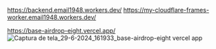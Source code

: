 https://backend.email1948.workers.dev/
https://my-cloudflare-frames-worker.email1948.workers.dev/

https://base-airdrop-eight.vercel.app/
![Captura de tela_29-6-2024_161933_base-airdrop-eight vercel app](https://github.com/lucasespinosa28/airdrop/assets/52639395/3329d056-3ccc-44d1-b7ee-6b8c06af40f2)
